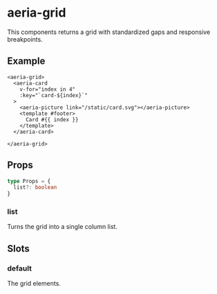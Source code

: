 <script setup lang="ts">
import { ref } from 'vue'
import { AeriaGrid, AeriaCard, AeriaPicture } from 'aeria-ui'
import '@aeria-ui/ui/style.css'
import '../../src/style/main.less'
</script>

# aeria-grid

This components returns a grid with standardized gaps and responsive breakpoints.

## Example

<aeria-grid>
  <aeria-card
    v-for="index in 4"
    :key="`card-${index}`"
  >
    <aeria-picture link="/static/card.svg"></aeria-picture>
    <template #footer>
      Card #{{ index }}
    </template>
  </aeria-card>

</aeria-grid>

```vue-html
<aeria-grid>
  <aeria-card
    v-for="index in 4"
    :key="`card-${index}`"
  >
    <aeria-picture link="/static/card.svg"></aeria-picture>
    <template #footer>
      Card #{{ index }}
    </template>
  </aeria-card>

</aeria-grid>
```

## Props

```typescript
type Props = {
  list?: boolean
}

```

### list <Badge type="tip" text="boolean?" />

Turns the grid into a single column list.


## Slots

### default

The grid elements.


